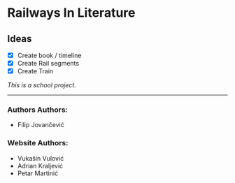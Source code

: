 # Railways In Literature
## Ideas
- [x] Create book / timeline
- [x] Create Rail segments
- [x] Create Train

*This is a school project.*

---
### Authors Authors:
- Filip Jovančević

### Website Authors:
- Vukašin Vulović
- Adrian Kraljević
- Petar Martinić
